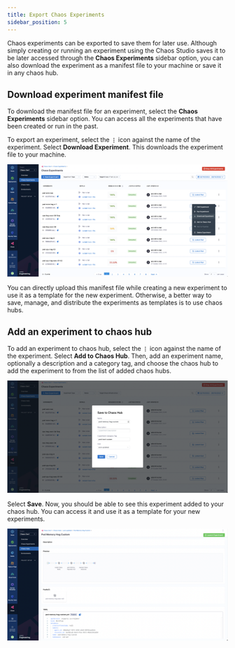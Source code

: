```yaml
---
title: Export Chaos Experiments
sidebar_position: 5
---
```


Chaos experiments can be exported to save them for later use. Although simply creating or running an experiment using the Chaos Studio saves it to be later accessed through the **Chaos Experiments** sidebar option, you can also download the experiment as a manifest file to your machine or save it in any chaos hub.

## Download experiment manifest file
To download the manifest file for an experiment, select the **Chaos Experiments** sidebar option. You can access all the experiments that have been created or run in the past.

To export an experiment, select the **`⋮`** icon against the name of the experiment.
Select **Download Experiment**. This downloads the experiment file to your machine.

![Download Experiment Manifest](./static/export-chaos-experiments/download-experiment-manifest.png)

You can directly upload this manifest file while creating a new experiment to use it as a template for the new experiment. Otherwise, a better way to save, manage, and distribute the experiments as templates is to use chaos hubs.

## Add an experiment to chaos hub
To add an experiment to chaos hub, select the **`⋮`** icon against the name of the experiment.
Select **Add to Chaos Hub**. Then, add an experiment name, optionally a description and a category tag, and choose the chaos hub to add the experiment to from the list of added chaos hubs.

![Add Experiment to ChaosHub](./static/export-chaos-experiments/add-experiment-to-chaoshub.png)

Select **Save**. Now, you should be able to see this experiment added to your chaos hub. You can access it and use it as a template for your new experiments.

![Added Experiment to Hub](./static/export-chaos-experiments/added-experiment-to-hub.png)

